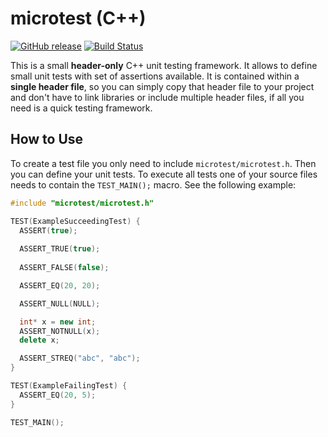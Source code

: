 # microtest (C++)
[![GitHub release](https://img.shields.io/github/release/torpedro/microtest.svg?maxAge=2592000)](https://github.com/torpedro/microtest/releases)
[![Build Status](https://api.travis-ci.org/torpedro/microtest.svg?branch=master)](https://travis-ci.org/torpedro/microtest)

This is a small **header-only** C++ unit testing framework. It allows to define small unit tests with set of assertions available. It is contained within a **single header file**, so you can simply copy that header file to your project and don't have to link libraries or include multiple header files, if all you need is a quick testing framework.

## How to Use

To create a test file you only need to include `microtest/microtest.h`. Then you can define your unit tests. To execute all tests one of your source files needs to contain the `TEST_MAIN();` macro. See the following example:

```cpp
#include "microtest/microtest.h"

TEST(ExampleSucceedingTest) {
  ASSERT(true);
  
  ASSERT_TRUE(true);
  
  ASSERT_FALSE(false);

  ASSERT_EQ(20, 20);

  ASSERT_NULL(NULL);

  int* x = new int;
  ASSERT_NOTNULL(x);
  delete x;

  ASSERT_STREQ("abc", "abc");
}

TEST(ExampleFailingTest) {
  ASSERT_EQ(20, 5);
}

TEST_MAIN();
```
